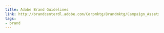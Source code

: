 ```yaml
---
title: Adobe Brand Guidelines
link: http://brandcenterdl.adobe.com/Corpmktg/Brandmktg/Campaign_Assets/guidelines/corporate/corporate_brand_guidelines.pdf
tags: 
- brand
---
```

